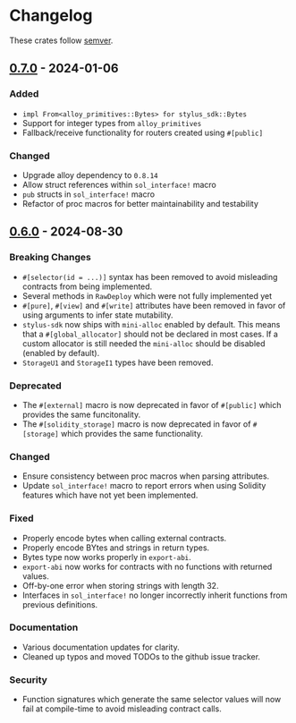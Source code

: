 # Changelog

These crates follow [semver](https://semver.org).


## [0.7.0](https://github.com/OffchainLabs/stylus-sdk-rs/releases/tag/v0.7.0) - 2024-01-06

### Added

- `impl From<alloy_primitives::Bytes> for stylus_sdk::Bytes`
- Support for integer types from `alloy_primitives`
- Fallback/receive functionality for routers created using `#[public]`

### Changed

- Upgrade alloy dependency to `0.8.14`
- Allow struct references within `sol_interface!` macro
- `pub` structs in `sol_interface!` macro
- Refactor of proc macros for better maintainability and testability


## [0.6.0](https://github.com/OffchainLabs/stylus-sdk-rs/releases/tag/v0.6.0) - 2024-08-30

### Breaking Changes

- `#[selector(id = ...)]` syntax has been removed to avoid misleading contracts
  from being implemented.
- Several methods in `RawDeploy` which were not fully implemented yet
- `#[pure]`, `#[view]` and `#[write]` attributes have been removed in favor of
  using arguments to infer state mutability.
- `stylus-sdk` now ships with `mini-alloc` enabled by default. This means that
  a `#[global_allocator]` should not be declared in most cases. If a custom
  allocator is still needed the `mini-alloc` should be disabled (enabled by
  default).
- `StorageU1` and `StorageI1` types have been removed.

### Deprecated

- The `#[external]` macro is now deprecated in favor of `#[public]` which
  provides the same funcitonality.
- The `#[solidity_storage]` macro is now deprecated in favor of `#[storage]`
  which provides the same functionality.

### Changed

- Ensure consistency between proc macros when parsing attributes.
- Update `sol_interface!` macro to report errors when using Solidity features
  which have not yet been implemented.

### Fixed

- Properly encode bytes when calling external contracts.
- Properly encode BYtes and strings in return types.
- Bytes type now works properly in `export-abi`.
- `export-abi` now works for contracts with no functions with returned values.
- Off-by-one error when storing strings with length 32.
- Interfaces in `sol_interface!` no longer incorrectly inherit functions from
  previous definitions.

### Documentation

- Various documentation updates for clarity.
- Cleaned up typos and moved TODOs to the github issue tracker.

### Security

- Function signatures which generate the same selector values will now fail
  at compile-time to avoid misleading contract calls.
